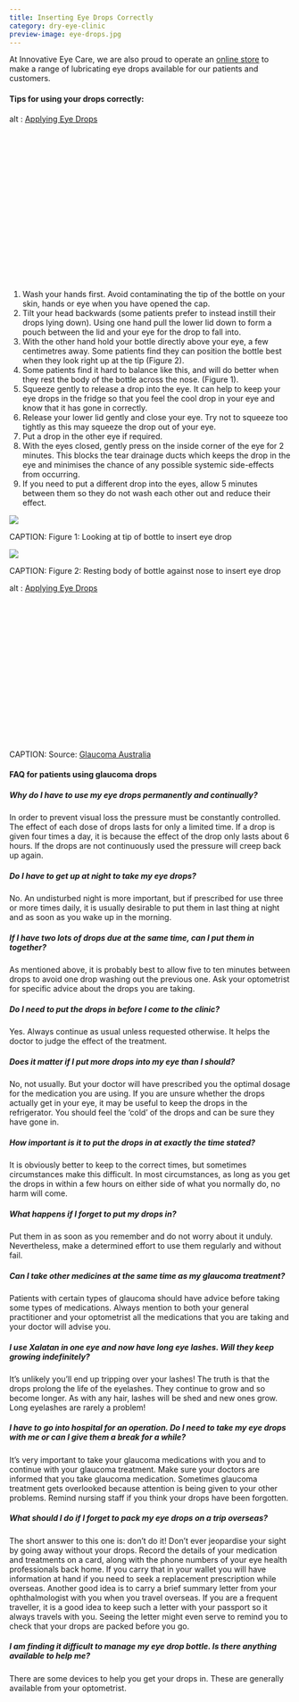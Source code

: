 ```yaml
---
title: Inserting Eye Drops Correctly
category: dry-eye-clinic
preview-image: eye-drops.jpg
---
```


<div class="employee-heading">
<p>At Innovative Eye Care, we are also proud to operate an <a href="http://eyesolutions.com.au/collections/dry-eye-treatments">online store</a> to make a range of lubricating eye drops available for our patients and customers.</p>
</div>

#### Tips for using your drops correctly:

<div class="myWrapper" style="position: relative; padding-bottom: 56.25%; height: 0;"><!--[if IE]><iframe frameborder="0" type="text/html" src="https://2689-2347.captiv8online.com/animations/embed/one/applying-eye-drops?player_width=100%&player_height=100%&site_company_language=34&autostart=false" width="100%" height="100%" style="position:absolute;top:0;left:0;width:100%;height:100%;"></iframe><![endif]--><!--[if !IE]> <--><object data="https://2689-2347.captiv8online.com/animations/embed/one/applying-eye-drops?player_width=100%&player_height=100%&site_company_language=34&autostart=false" type="text/html" width="100%" height="100%" style="position:absolute;top:0;left:0;width:100%;height:100%;">  alt : <a href="https://2689-2347.captiv8online.com/animations/embed/one/applying-eye-drops?player_width=100%&player_height=100%&site_company_language=34&autostart=false">Applying Eye Drops</a></object><!--> <![endif]--></div>

<br>

  1. Wash your hands first. Avoid contaminating the tip of the bottle on your skin, hands or eye when you have opened the cap.
  2. Tilt your head backwards (some patients prefer to instead instill their drops lying down). Using one hand pull the lower lid down to form a pouch between the lid and your eye for the drop to fall into.
  3. With the other hand hold your bottle directly above your eye, a few centimetres away. Some patients find they can position the bottle best when they look right up at the tip (Figure 2).
  4. Some patients find it hard to balance like this, and will do better when they rest the body of the bottle across the nose. (Figure 1). 
  5. Squeeze gently to release a drop into the eye. It can help to keep your eye drops in the fridge so that you feel the cool drop in your eye and know that it has gone in correctly.
  6. Release your lower lid gently and close your eye. Try not to squeeze too tightly as this may squeeze the drop out of your eye.
  7. Put a drop in the other eye if required.
  8. With the eyes closed, gently press on the inside corner of the eye for 2 minutes. This blocks the tear drainage ducts which keeps the drop in the eye and minimises the chance of any possible systemic side-effects from occurring.
  9. If you need to put a different drop into the eyes, allow 5 minutes between them so they do not wash each other out and reduce their effect. 

![](/uploads/eye-drops.jpg)

CAPTION: Figure 1: Looking at tip of bottle to insert eye drop

![](/uploads/eye-drops-nose.jpg)

CAPTION: Figure 2: Resting body of bottle against nose to insert eye drop

<div class="myWrapper" style="position: relative; padding-bottom: 56.25%; height: 0;"><!--[if IE]><iframe frameborder="0" type="text/html" src="https://www.youtube.com/embed/uY5HLrXo6HE?player_width=100%&player_height=100%&site_company_language=34&autostart=false" width="100%" height="100%" style="position:absolute;top:0;left:0;width:100%;height:100%;"></iframe><![endif]--><!--[if !IE]> <--><object data="https://www.youtube.com/embed/uY5HLrXo6HE?player_width=100%&player_height=100%&site_company_language=34&autostart=false" type="text/html" width="100%" height="100%" style="position:absolute;top:0;left:0;width:100%;height:100%;">  alt : <a href="https://www.youtube.com/embed/uY5HLrXo6HE?player_width=100%&player_height=100%&site_company_language=34&autostart=false">Applying Eye Drops</a></object><!--> <![endif]--></div>

CAPTION: Source: [Glaucoma Australia](www.glaucoma.org.au/eyedrops)

#### FAQ for patients using glaucoma drops

##### Why do I have to use my eye drops permanently and continually?

In order to prevent visual loss the pressure must be constantly controlled. The effect of each dose of drops lasts for only a limited time. If a drop is given four times a day, it is because the effect of the drop only lasts about 6 hours. If the drops are not continuously used the pressure will creep back up again.

##### Do I have to get up at night to take my eye drops?

No. An undisturbed night is more important, but if prescribed for use three or more times daily, it is usually desirable to put them in last thing at night and as soon as you wake up in the morning.

##### If I have two lots of drops due at the same time, can I put them in together?

As mentioned above, it is probably best to allow five to ten minutes between drops to avoid one drop washing out the previous one. Ask your optometrist for specific advice about the drops you are taking.

##### Do I need to put the drops in before I come to the clinic?

Yes. Always continue as usual unless requested otherwise. It helps the doctor to judge the effect of the treatment.

##### Does it matter if I put more drops into my eye than I should?

No, not usually. But your doctor will have prescribed you the optimal dosage for the medication you are using. If you are unsure whether the drops actually get in your eye, it may be useful to keep the drops in the refrigerator. You should feel the ‘cold’ of the drops and can be sure they have gone in.

##### How important is it to put the drops in at exactly the time stated?

It is obviously better to keep to the correct times, but sometimes circumstances make this difficult. In most circumstances, as long as you get the drops in within a few hours on either side of what you normally do, no harm will come.

##### What happens if I forget to put my drops in?

Put them in as soon as you remember and do not worry about it unduly. Nevertheless, make a determined effort to use them regularly and without fail.

##### Can I take other medicines at the same time as my glaucoma treatment?

Patients with certain types of glaucoma should have advice before taking some types of medications. Always mention to both your general practitioner and your optometrist all the medications that you are taking and your doctor will advise you.

##### I use Xalatan in one eye and now have long eye lashes. Will they keep growing indefinitely?

It’s unlikely you’ll end up tripping over your lashes! The truth is that the drops prolong the life of the eyelashes. They continue to grow and so become longer. As with any hair, lashes will be shed and new ones grow. Long eyelashes are rarely a problem!

##### I have to go into hospital for an operation. Do I need to take my eye drops with me or can I give them a break for a while?

It’s very important to take your glaucoma medications with you and to continue with your glaucoma treatment. Make sure your doctors are informed that you take glaucoma medication. Sometimes glaucoma treatment gets overlooked because attention is being given to your other problems. Remind nursing staff if you think your drops have been forgotten.

##### What should I do if I forget to pack my eye drops on a trip overseas?

The short answer to this one is: don’t do it! Don’t ever jeopardise your sight by going away without your drops. Record the details of your medication and treatments on a card, along with the phone numbers of your eye health professionals back home. If you carry that in your wallet you will have information at hand if you need to seek a replacement prescription while overseas. Another good idea is to carry a brief summary letter from your ophthalmologist with you when you travel overseas. If you are a frequent traveller, it is a good idea to keep such a letter with your passport so it always travels with you. Seeing the letter might even serve to remind you to check that your drops are packed before you go.

##### I am finding it difficult to manage my eye drop bottle. Is there anything available to help me?

There are some devices to help you get your drops in. These are generally available from your optometrist.
